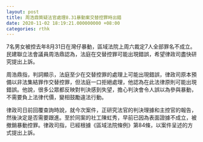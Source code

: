 ```yaml
---
layout: post
title: 周浩鼎質疑法官處理8.31暴動案交替控罪時出錯
date: 2020-11-02 18:19:21.000000000 +08:00
categories: rthk
---
```


7名男女被控去年8月31日在灣仔暴動，區域法院上周六裁定7人全部罪名不成立。民建聯立法會議員周浩鼎認為，法庭在交替控罪可能出現錯誤，希望律政司盡快研究提出上訴。

周浩鼎指，判詞顯示，法庭至少在交替控罪的處理上可能出現錯誤，律政司原本預備以非法集結罪作交替控罪，但法庭一口拒絕處理，他認為在此法律原則可能出現錯誤。他說，很多公眾都反映對判決感到失望，擔心判決會令人誤以為參與暴動，不需要負上法律代價，變相鼓勵違法行動。

律政司日前回覆查詢時說，就今次案件，正研究法官的判決理據和主控官的報告，然後決定是否需要跟進。至於同案的社工陳虹秀，早前已因為表面證據不成立，被撤銷暴動控罪。律政司指，已經根據《區域法院條例》第84條，以案件呈述的方式提出上訴。
